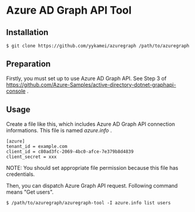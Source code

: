 # Azure AD Graph API Tool

## Installation

    $ git clone https://github.com/yykamei/azuregraph /path/to/azuregraph

## Preparation

Firstly, you must set up to use Azure AD Graph API.
See Step 3 of https://github.com/Azure-Samples/active-directory-dotnet-graphapi-console .

## Usage

Create a file like this, which includes Azure AD Graph API connection informations.
This file is named *azure.info* .

    [azure]
    tenant_id = example.com
    client_id = c80ad3fc-2069-4bc0-afce-7e379b8d4839
    client_secret = xxx

NOTE: You should set appropriate file permission because this file has credentials.

Then, you can dispatch Azure Graph API request.
Following command means "Get users".

    $ /path/to/azuregraph/azuregraph-tool -I azure.info list users
